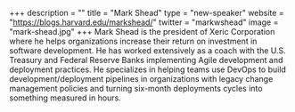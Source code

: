 +++
description = ""
title = "Mark Shead"
type = "new-speaker"
website = "https://blogs.harvard.edu/markshead/"
twitter = "markwshead"
image = "mark-shead.jpg"
+++
Mark Shead is the president of Xeric Corporation where he helps organizations increase their return on investment in software development. He has worked extensively as a coach with the U.S. Treasury and Federal Reserve Banks implementing Agile development and deployment practices. He specializes in helping teams use DevOps to build development/deployment pipelines in organizations with legacy change management policies and turning six-month deployments cycles into something measured in hours.